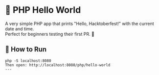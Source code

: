 # 👋 PHP Hello World

A very simple PHP app that prints "Hello, Hacktoberfest!" with the current date and time.  
Perfect for beginners testing their first PR. 🧩

## 🚀 How to Run

```
php -S localhost:8080
Then open: http://localhost:8080/php/hello-world
---
